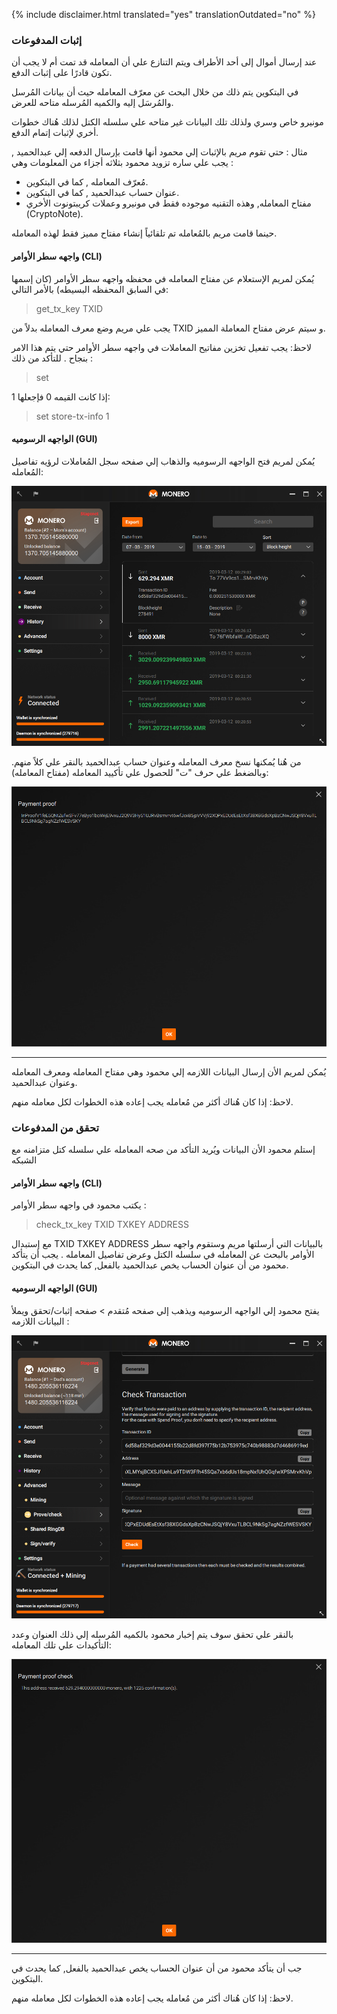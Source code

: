 {% include disclaimer.html translated="yes" translationOutdated="no" %}

### إثبات المدفوعات

عند إرسال أموال إلى أحد الأطراف ويتم التنازع علي أن المعامله قد تمت أم لا يجب أن تكون قادرًا على إثبات الدفع.

في البتكوين يتم ذلك من خلال البحث عن معرّف المعامله حيث أن بيانات المُرسل والمُرسَل إليه والكميه المُرسله متاحه للعرض.

مونيرو خاص وسري ولذلك تلك البيانات غير متاحه علي سلسله الكتل لذلك هُناك خطوات أخري لإثبات إتمام الدفع.

مثال : حتي تقوم مريم بالإثبات إلي محمود أنها قامت بإرسال الدفعه إلي عبدالحميد , يجب علي ساره تزويد محمود بثلاثه أجزاء من المعلومات وهي :

- مُعرّف المعامله , كما في البتكوين.
- عنوان حساب عبدالحميد , كما في البتكوين.
- مفتاح المعامله, وهذه التقنيه موجوده فقط في مونيرو وعملات كريبتونوت الأخري (CryptoNote).

حينما قامت مريم بالمُعامله تم تلقائياً إنشاء مفتاح مميز فقط لهذه المعامله.

#### واجهه سطر الأوامر (CLI)

يُمكن لمريم الإستعلام عن مفتاح المعامله في محفظه واجهه سطر الأوامر (كان إسمها في السابق المحفظه البسيطه) بالأمر التالي:

> get_tx_key TXID

يجب علي مريم وضع معرف المعامله بدلاً من TXID و سيتم عرض مفتاح المعاملة المميز.

لاحظ: يجب تفعيل تخزين مفاتيح المعاملات في واجهه سطر الأوامر حتي يتم هذا الامر بنجاح . للتأكد من ذلك :

> set

إذا كانت القيمه 0 فإجعلها 1:

> set store-tx-info 1

#### الواجهه الرسوميه (GUI)

يُمكن لمريم فتح الواجهه الرسوميه والذهاب إلي صفحه سجل المُعاملات لرؤيه تفاصيل المُعامله:

![History](/img/resources/user-guides/en/prove-payment/history.png)

من هُنا يُمكنها نسخ معرف المعامله وعنوان حساب عبدالحميد بالنقر علي كلاً منهم. وبالضغط علي حرف "ت" للحصول علي تأكييد المعامله (مفتاح المعامله):

![Payment proof](/img/resources/user-guides/en/prove-payment/payment-proof.png)


---

يُمكن لمريم الأن إرسال البيانات اللازمه إلي محمود وهي مفتاح المعامله ومعرف المعامله وعنوان عبدالحميد.

لاحظ: إذا كان هُناك أكثر من مُعامله يجب إعاده هذه الخطوات لكل معامله منهم.

### تحقق من المدفوعات

إستلم محمود الأن البيانات ويُريد التأكد من صحه المعامله علي سلسله كتل متزامنه مع الشبكه

#### واجهه سطر الأوامر (CLI)

يكتب محمود في واجهه سطر الأوامر :

> check_tx_key TXID TXKEY ADDRESS

مع إستبدال TXID TXKEY ADDRESS  بالبيانات التي أرسلتها مريم وستقوم واجهه سطر الأوامر بالبحث عن المعامله في سلسله الكتل وعرض تفاصيل المعامله . يجب أن يتأكد محمود من أن عنوان الحساب يخص عبدالحميد بالفعل, كما يحدث في البتكوين.

#### الواجهه الرسوميه (GUI)

يفتح محمود إلي الواجهه الرسوميه ويذهب إلي صفحه مُتقدم > صفحه إثبات/تحقق ويملأ البيانات اللازمه :

![Check payment](/img/resources/user-guides/en/prove-payment/check-payment.png)

بالنقر علي تحقق سوف يتم إخبار محمود بالكميه المُرسله إلي ذلك العنوان وعدد التأكيدات علي تلك المعامله:

![Payment checked](/img/resources/user-guides/en/prove-payment/payment-checked.png)


---

جب أن يتأكد محمود من أن عنوان الحساب يخص عبدالحميد بالفعل, كما يحدث في البتكوين.

لاحظ: إذا كان هُناك أكثر من مُعامله يجب إعاده هذه الخطوات لكل معامله منهم.
